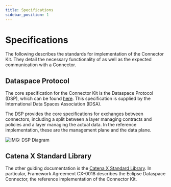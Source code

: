 ```yaml
---
title: Specifications
sidebar_position: 1
---
```

# Specifications

The following describes the standards for implementation of the Connector Kit.
They detail the necessary functionality of as well as the expected communication with a Connector.

## Dataspace Protocol

The core specification for the Connector Kit is the Dataspace Protocol (DSP), which can be found [here](https://docs.internationaldataspaces.org/ids-knowledgebase/v/dataspace-protocol/overview/readme).
This specification is supplied by the International Data Spaces Association (IDSA).

The DSP provides the core specifications for exchanges between connectors, including a split between a layer managing contracts and policies and a layer managing the actual data.
In the reference implementation, these are the management plane and the data plane.

![IMG: DSP Diagram](https://1597595229-files.gitbook.io/~/files/v0/b/gitbook-x-prod.appspot.com/o/spaces%2FlnGZQUB3A7aTQkUjaEA4%2Fuploads%2Fgit-blob-fb75be575f63a8e65f3e14563607363f52daf352%2FProtocolOverview.png?alt=media)

## Catena X Standard Library

The other guiding documentation is the [Catena X Standard Library](https://catena-x.net/en/standard-library).
In particular, Framework Agreement CX-0018 describes the Eclipse Dataspace Connector, the reference implementation of the Connector Kit.
